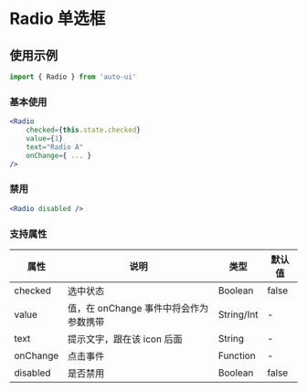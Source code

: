 ---
---

# Radio 单选框

## 使用示例

```jsx
import { Radio } from 'auto-ui'
```

### 基本使用

```jsx
<Radio
    checked={this.state.checked}
    value={1}
    text="Radio A"
    onChange={ ... }
/>
```

### 禁用

```jsx
<Radio disabled />
```

### 支持属性

| 属性     | 说明                                   | 类型       | 默认值 |
| -------- | -------------------------------------- | ---------- | ------ |
| checked  | 选中状态                               | Boolean    | false  |
| value    | 值，在 onChange 事件中将会作为参数携带 | String/Int | -      |
| text     | 提示文字，跟在该 icon 后面             | String     | -      |
| onChange | 点击事件                               | Function   | -      |
| disabled | 是否禁用                               | Boolean    | false  |
